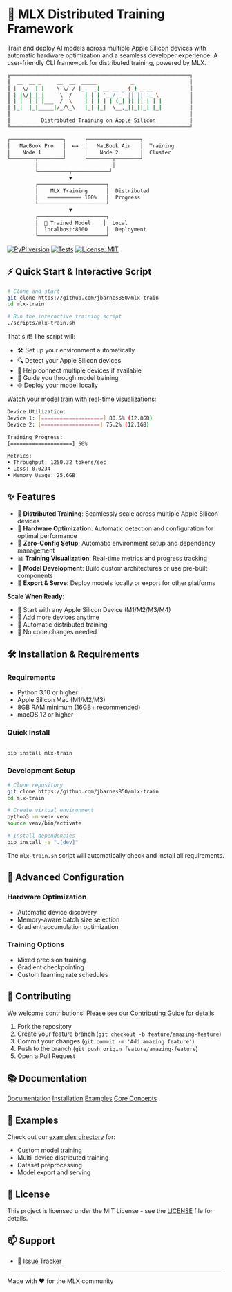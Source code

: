 # 🚀 MLX Distributed Training Framework

Train and deploy AI models across multiple Apple Silicon devices with automatic hardware optimization and a seamless developer experience. A user-friendly CLI framework for distributed training, powered by MLX.

```bash
╔══════════════════════════════════════════════════════════╗
║  __  __ _     __  __  _____           _                  ║
║ |  \/  | |    \ \/ / |_   _| __ __ _ (_) _ __            ║
║ | |\/| | |     \  /    | | | '__/ _` || || '_ \          ║
║ | |  | | |___  /  \    | | | | | (_| || || | | |         ║
║ |_|  |_|_____|/_/\_\   |_| |_|  \__,_||_||_| |_|         ║
║                                                          ║
║          Distributed Training on Apple Silicon           ║
╚══════════════════════════════════════════════════════════╝

┌─────────────────┐      ┌─────────────────┐
│   MacBook Pro   │  ←→  │   MacBook Air   │  Training
│    Node 1       │      │    Node 2       │  Cluster
└────────┬────────┘      └────────┬────────┘
         │                        │
         └──────────┬────────────┘
                    ▼
         ┌──────────────────────┐
         │    MLX Training      │  Distributed
         │   ═══════════ 100%   │  Progress
         └──────────────────────┘
                    ▼
         ┌──────────────────────┐
         │  🚀 Trained Model    │  Local
         │  localhost:8000      │  Deployment
         └──────────────────────┘
```

[![PyPI version](https://badge.fury.io/py/mlx-train.svg)](https://badge.fury.io/py/mlx-train)
[![Tests](https://img.shields.io/badge/tests-passing-brightgreen.svg)](tests/)
[![License: MIT](https://img.shields.io/badge/License-MIT-yellow.svg)](https://opensource.org/licenses/MIT)

## ⚡️ Quick Start & Interactive Script

```bash
# Clone and start
git clone https://github.com/jbarnes850/mlx-train
cd mlx-train

# Run the interactive training script
./scripts/mlx-train.sh
```

That's it! The script will:

- 🛠️ Set up your environment automatically
- 🔍 Detect your Apple Silicon devices
- 🤝 Help connect multiple devices if available
- 🚀 Guide you through model training
- 🌐 Deploy your model locally

Watch your model train with real-time visualizations:

```bash
Device Utilization:
Device 1: [====================] 80.5% (12.8GB)
Device 2: [===================] 75.2% (12.1GB)

Training Progress:
[====================] 50%

Metrics:
• Throughput: 1250.32 tokens/sec
• Loss: 0.0234
• Memory Usage: 25.6GB
```

## ✨ Features

- 🚄 **Distributed Training**: Seamlessly scale across multiple Apple Silicon devices
- 🔧 **Hardware Optimization**: Automatic detection and configuration for optimal performance
- 🎯 **Zero-Config Setup**: Automatic environment setup and dependency management
- 📊 **Training Visualization**: Real-time metrics and progress tracking
- 🧠 **Model Development**: Build custom architectures or use pre-built components
- 🔄 **Export & Serve**: Deploy models locally or export for other platforms

**Scale When Ready**:

- 🔄 Start with any Apple Silicon Device (M1/M2/M3/M4)
- 🔄 Add more devices anytime
- 🔄 Automatic distributed training
- 🔄 No code changes needed

## 🛠 Installation & Requirements

### Requirements

- Python 3.10 or higher
- Apple Silicon Mac (M1/M2/M3)
- 8GB RAM minimum (16GB+ recommended)
- macOS 12 or higher

### Quick Install

```bash

pip install mlx-train
```

### Development Setup

```bash
# Clone repository
git clone https://github.com/jbarnes850/mlx-train
cd mlx-train

# Create virtual environment
python3 -m venv venv
source venv/bin/activate

# Install dependencies
pip install -e ".[dev]"
```

The `mlx-train.sh` script will automatically check and install all requirements.

## 🔧 Advanced Configuration

### Hardware Optimization

- Automatic device discovery
- Memory-aware batch size selection
- Gradient accumulation optimization

### Training Options

- Mixed precision training
- Gradient checkpointing
- Custom learning rate schedules

## 🤝 Contributing

We welcome contributions! Please see our [Contributing Guide](CONTRIBUTING.md) for details.

1. Fork the repository
2. Create your feature branch (`git checkout -b feature/amazing-feature`)
3. Commit your changes (`git commit -m 'Add amazing feature'`)
4. Push to the branch (`git push origin feature/amazing-feature`)
5. Open a Pull Request

## 📚 Documentation

[Documentation](docs/README.md)
[Installation](docs/installation.md)
[Examples](docs/examples.md)
[Core Concepts](docs/core.md)

## 🔬 Examples

Check out our [examples directory](examples/) for:

- Custom model training
- Multi-device distributed training
- Dataset preprocessing
- Model export and serving

## 📄 License

This project is licensed under the MIT License - see the [LICENSE](LICENSE) file for details.

## 📫 Support

- 🐛 [Issue Tracker](https://github.com/jbarnes850/mlx-train/issues)

---
Made with ❤️ for the MLX community
